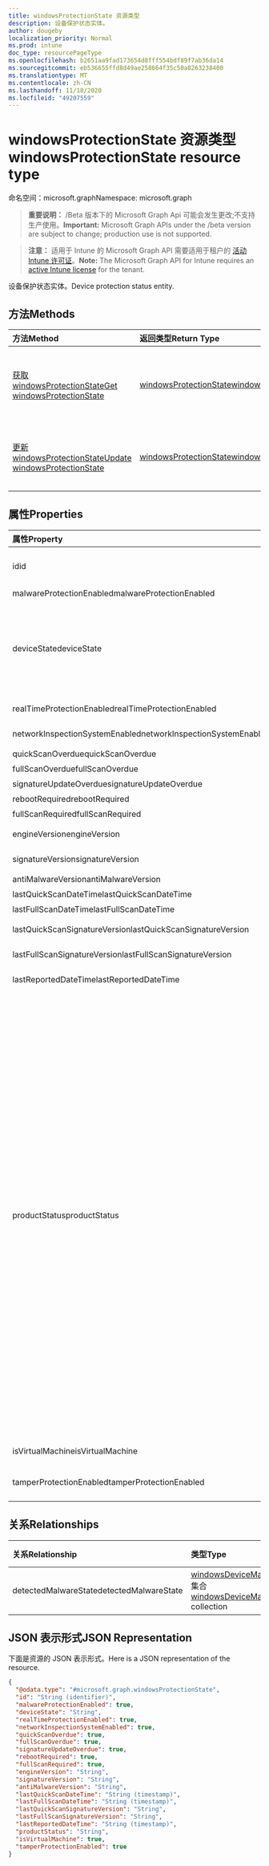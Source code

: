 ```yaml
---
title: windowsProtectionState 资源类型
description: 设备保护状态实体。
author: dougeby
localization_priority: Normal
ms.prod: intune
doc_type: resourcePageType
ms.openlocfilehash: b2651aa9fad173654d8fff554bdf89f7ab36da14
ms.sourcegitcommit: eb536655ffd8d49ae258664f35c50a8263238400
ms.translationtype: MT
ms.contentlocale: zh-CN
ms.lasthandoff: 11/18/2020
ms.locfileid: "49207559"
---
```

# <a name="windowsprotectionstate-resource-type"></a><span data-ttu-id="d78dd-103">windowsProtectionState 资源类型</span><span class="sxs-lookup"><span data-stu-id="d78dd-103">windowsProtectionState resource type</span></span>

<span data-ttu-id="d78dd-104">命名空间：microsoft.graph</span><span class="sxs-lookup"><span data-stu-id="d78dd-104">Namespace: microsoft.graph</span></span>

> <span data-ttu-id="d78dd-105">**重要说明：** /Beta 版本下的 Microsoft Graph Api 可能会发生更改;不支持生产使用。</span><span class="sxs-lookup"><span data-stu-id="d78dd-105">**Important:** Microsoft Graph APIs under the /beta version are subject to change; production use is not supported.</span></span>

> <span data-ttu-id="d78dd-106">**注意：** 适用于 Intune 的 Microsoft Graph API 需要适用于租户的 [活动 Intune 许可证](https://go.microsoft.com/fwlink/?linkid=839381)。</span><span class="sxs-lookup"><span data-stu-id="d78dd-106">**Note:** The Microsoft Graph API for Intune requires an [active Intune license](https://go.microsoft.com/fwlink/?linkid=839381) for the tenant.</span></span>

<span data-ttu-id="d78dd-107">设备保护状态实体。</span><span class="sxs-lookup"><span data-stu-id="d78dd-107">Device protection status entity.</span></span>

## <a name="methods"></a><span data-ttu-id="d78dd-108">方法</span><span class="sxs-lookup"><span data-stu-id="d78dd-108">Methods</span></span>
|<span data-ttu-id="d78dd-109">方法</span><span class="sxs-lookup"><span data-stu-id="d78dd-109">Method</span></span>|<span data-ttu-id="d78dd-110">返回类型</span><span class="sxs-lookup"><span data-stu-id="d78dd-110">Return Type</span></span>|<span data-ttu-id="d78dd-111">说明</span><span class="sxs-lookup"><span data-stu-id="d78dd-111">Description</span></span>|
|:---|:---|:---|
|[<span data-ttu-id="d78dd-112">获取 windowsProtectionState</span><span class="sxs-lookup"><span data-stu-id="d78dd-112">Get windowsProtectionState</span></span>](../api/intune-devices-windowsprotectionstate-get.md)|[<span data-ttu-id="d78dd-113">windowsProtectionState</span><span class="sxs-lookup"><span data-stu-id="d78dd-113">windowsProtectionState</span></span>](../resources/intune-devices-windowsprotectionstate.md)|<span data-ttu-id="d78dd-114">读取 [windowsProtectionState](../resources/intune-devices-windowsprotectionstate.md) 对象的属性和关系。</span><span class="sxs-lookup"><span data-stu-id="d78dd-114">Read properties and relationships of the [windowsProtectionState](../resources/intune-devices-windowsprotectionstate.md) object.</span></span>|
|[<span data-ttu-id="d78dd-115">更新 windowsProtectionState</span><span class="sxs-lookup"><span data-stu-id="d78dd-115">Update windowsProtectionState</span></span>](../api/intune-devices-windowsprotectionstate-update.md)|[<span data-ttu-id="d78dd-116">windowsProtectionState</span><span class="sxs-lookup"><span data-stu-id="d78dd-116">windowsProtectionState</span></span>](../resources/intune-devices-windowsprotectionstate.md)|<span data-ttu-id="d78dd-117">更新 [windowsProtectionState](../resources/intune-devices-windowsprotectionstate.md) 对象的属性。</span><span class="sxs-lookup"><span data-stu-id="d78dd-117">Update the properties of a [windowsProtectionState](../resources/intune-devices-windowsprotectionstate.md) object.</span></span>|

## <a name="properties"></a><span data-ttu-id="d78dd-118">属性</span><span class="sxs-lookup"><span data-stu-id="d78dd-118">Properties</span></span>
|<span data-ttu-id="d78dd-119">属性</span><span class="sxs-lookup"><span data-stu-id="d78dd-119">Property</span></span>|<span data-ttu-id="d78dd-120">类型</span><span class="sxs-lookup"><span data-stu-id="d78dd-120">Type</span></span>|<span data-ttu-id="d78dd-121">说明</span><span class="sxs-lookup"><span data-stu-id="d78dd-121">Description</span></span>|
|:---|:---|:---|
|<span data-ttu-id="d78dd-122">id</span><span class="sxs-lookup"><span data-stu-id="d78dd-122">id</span></span>|<span data-ttu-id="d78dd-123">String</span><span class="sxs-lookup"><span data-stu-id="d78dd-123">String</span></span>|<span data-ttu-id="d78dd-124">设备保护状态对象的唯一标识符。</span><span class="sxs-lookup"><span data-stu-id="d78dd-124">The unique Identifier for the device protection status object.</span></span> <span data-ttu-id="d78dd-125">这是设备的设备 id</span><span class="sxs-lookup"><span data-stu-id="d78dd-125">This is device id of the device</span></span>|
|<span data-ttu-id="d78dd-126">malwareProtectionEnabled</span><span class="sxs-lookup"><span data-stu-id="d78dd-126">malwareProtectionEnabled</span></span>|<span data-ttu-id="d78dd-127">Boolean</span><span class="sxs-lookup"><span data-stu-id="d78dd-127">Boolean</span></span>|<span data-ttu-id="d78dd-128">已启用反恶意软件</span><span class="sxs-lookup"><span data-stu-id="d78dd-128">Anti malware is enabled or not</span></span>|
|<span data-ttu-id="d78dd-129">deviceState</span><span class="sxs-lookup"><span data-stu-id="d78dd-129">deviceState</span></span>|[<span data-ttu-id="d78dd-130">windowsDeviceHealthState</span><span class="sxs-lookup"><span data-stu-id="d78dd-130">windowsDeviceHealthState</span></span>](../resources/intune-devices-windowsdevicehealthstate.md)|<span data-ttu-id="d78dd-131">计算机的状态 (如干净或挂起的完全扫描或挂起的重新启动等) 。</span><span class="sxs-lookup"><span data-stu-id="d78dd-131">Computer's state (like clean or pending full scan or pending reboot etc).</span></span> <span data-ttu-id="d78dd-132">可取值为：`clean`、`fullScanPending`、`rebootPending`、`manualStepsPending`、`offlineScanPending`、`critical`。</span><span class="sxs-lookup"><span data-stu-id="d78dd-132">Possible values are: `clean`, `fullScanPending`, `rebootPending`, `manualStepsPending`, `offlineScanPending`, `critical`.</span></span>|
|<span data-ttu-id="d78dd-133">realTimeProtectionEnabled</span><span class="sxs-lookup"><span data-stu-id="d78dd-133">realTimeProtectionEnabled</span></span>|<span data-ttu-id="d78dd-134">Boolean</span><span class="sxs-lookup"><span data-stu-id="d78dd-134">Boolean</span></span>|<span data-ttu-id="d78dd-135">是否启用了实时保护？</span><span class="sxs-lookup"><span data-stu-id="d78dd-135">Real time protection is enabled or not?</span></span>|
|<span data-ttu-id="d78dd-136">networkInspectionSystemEnabled</span><span class="sxs-lookup"><span data-stu-id="d78dd-136">networkInspectionSystemEnabled</span></span>|<span data-ttu-id="d78dd-137">Boolean</span><span class="sxs-lookup"><span data-stu-id="d78dd-137">Boolean</span></span>|<span data-ttu-id="d78dd-138">网络检查系统是否已启用？</span><span class="sxs-lookup"><span data-stu-id="d78dd-138">Network inspection system enabled or not?</span></span>|
|<span data-ttu-id="d78dd-139">quickScanOverdue</span><span class="sxs-lookup"><span data-stu-id="d78dd-139">quickScanOverdue</span></span>|<span data-ttu-id="d78dd-140">Boolean</span><span class="sxs-lookup"><span data-stu-id="d78dd-140">Boolean</span></span>|<span data-ttu-id="d78dd-141">快速扫描是否过期？</span><span class="sxs-lookup"><span data-stu-id="d78dd-141">Quick scan overdue or not?</span></span>|
|<span data-ttu-id="d78dd-142">fullScanOverdue</span><span class="sxs-lookup"><span data-stu-id="d78dd-142">fullScanOverdue</span></span>|<span data-ttu-id="d78dd-143">Boolean</span><span class="sxs-lookup"><span data-stu-id="d78dd-143">Boolean</span></span>|<span data-ttu-id="d78dd-144">完全扫描逾期？</span><span class="sxs-lookup"><span data-stu-id="d78dd-144">Full scan overdue or not?</span></span>|
|<span data-ttu-id="d78dd-145">signatureUpdateOverdue</span><span class="sxs-lookup"><span data-stu-id="d78dd-145">signatureUpdateOverdue</span></span>|<span data-ttu-id="d78dd-146">Boolean</span><span class="sxs-lookup"><span data-stu-id="d78dd-146">Boolean</span></span>|<span data-ttu-id="d78dd-147">签名是否已过期？</span><span class="sxs-lookup"><span data-stu-id="d78dd-147">Signature out of date or not?</span></span>|
|<span data-ttu-id="d78dd-148">rebootRequired</span><span class="sxs-lookup"><span data-stu-id="d78dd-148">rebootRequired</span></span>|<span data-ttu-id="d78dd-149">Boolean</span><span class="sxs-lookup"><span data-stu-id="d78dd-149">Boolean</span></span>|<span data-ttu-id="d78dd-150">是否需要重新启动？</span><span class="sxs-lookup"><span data-stu-id="d78dd-150">Reboot required or not?</span></span>|
|<span data-ttu-id="d78dd-151">fullScanRequired</span><span class="sxs-lookup"><span data-stu-id="d78dd-151">fullScanRequired</span></span>|<span data-ttu-id="d78dd-152">Boolean</span><span class="sxs-lookup"><span data-stu-id="d78dd-152">Boolean</span></span>|<span data-ttu-id="d78dd-153">需要完全扫描吗？</span><span class="sxs-lookup"><span data-stu-id="d78dd-153">Full scan required or not?</span></span>|
|<span data-ttu-id="d78dd-154">engineVersion</span><span class="sxs-lookup"><span data-stu-id="d78dd-154">engineVersion</span></span>|<span data-ttu-id="d78dd-155">String</span><span class="sxs-lookup"><span data-stu-id="d78dd-155">String</span></span>|<span data-ttu-id="d78dd-156">当前 endpoint protection 引擎的版本</span><span class="sxs-lookup"><span data-stu-id="d78dd-156">Current endpoint protection engine's version</span></span>|
|<span data-ttu-id="d78dd-157">signatureVersion</span><span class="sxs-lookup"><span data-stu-id="d78dd-157">signatureVersion</span></span>|<span data-ttu-id="d78dd-158">String</span><span class="sxs-lookup"><span data-stu-id="d78dd-158">String</span></span>|<span data-ttu-id="d78dd-159">当前恶意软件定义版本</span><span class="sxs-lookup"><span data-stu-id="d78dd-159">Current malware definitions version</span></span>|
|<span data-ttu-id="d78dd-160">antiMalwareVersion</span><span class="sxs-lookup"><span data-stu-id="d78dd-160">antiMalwareVersion</span></span>|<span data-ttu-id="d78dd-161">String</span><span class="sxs-lookup"><span data-stu-id="d78dd-161">String</span></span>|<span data-ttu-id="d78dd-162">当前反恶意软件版本</span><span class="sxs-lookup"><span data-stu-id="d78dd-162">Current anti malware version</span></span>|
|<span data-ttu-id="d78dd-163">lastQuickScanDateTime</span><span class="sxs-lookup"><span data-stu-id="d78dd-163">lastQuickScanDateTime</span></span>|<span data-ttu-id="d78dd-164">DateTimeOffset</span><span class="sxs-lookup"><span data-stu-id="d78dd-164">DateTimeOffset</span></span>|<span data-ttu-id="d78dd-165">上次快速扫描日期时间</span><span class="sxs-lookup"><span data-stu-id="d78dd-165">Last quick scan datetime</span></span>|
|<span data-ttu-id="d78dd-166">lastFullScanDateTime</span><span class="sxs-lookup"><span data-stu-id="d78dd-166">lastFullScanDateTime</span></span>|<span data-ttu-id="d78dd-167">DateTimeOffset</span><span class="sxs-lookup"><span data-stu-id="d78dd-167">DateTimeOffset</span></span>|<span data-ttu-id="d78dd-168">上次快速扫描日期时间</span><span class="sxs-lookup"><span data-stu-id="d78dd-168">Last quick scan datetime</span></span>|
|<span data-ttu-id="d78dd-169">lastQuickScanSignatureVersion</span><span class="sxs-lookup"><span data-stu-id="d78dd-169">lastQuickScanSignatureVersion</span></span>|<span data-ttu-id="d78dd-170">String</span><span class="sxs-lookup"><span data-stu-id="d78dd-170">String</span></span>|<span data-ttu-id="d78dd-171">上次快速扫描签名版本</span><span class="sxs-lookup"><span data-stu-id="d78dd-171">Last quick scan signature version</span></span>|
|<span data-ttu-id="d78dd-172">lastFullScanSignatureVersion</span><span class="sxs-lookup"><span data-stu-id="d78dd-172">lastFullScanSignatureVersion</span></span>|<span data-ttu-id="d78dd-173">String</span><span class="sxs-lookup"><span data-stu-id="d78dd-173">String</span></span>|<span data-ttu-id="d78dd-174">上次完全扫描签名版本</span><span class="sxs-lookup"><span data-stu-id="d78dd-174">Last full scan signature version</span></span>|
|<span data-ttu-id="d78dd-175">lastReportedDateTime</span><span class="sxs-lookup"><span data-stu-id="d78dd-175">lastReportedDateTime</span></span>|<span data-ttu-id="d78dd-176">DateTimeOffset</span><span class="sxs-lookup"><span data-stu-id="d78dd-176">DateTimeOffset</span></span>|<span data-ttu-id="d78dd-177">上次设备运行状况状态报告时间</span><span class="sxs-lookup"><span data-stu-id="d78dd-177">Last device health status reported time</span></span>|
|<span data-ttu-id="d78dd-178">productStatus</span><span class="sxs-lookup"><span data-stu-id="d78dd-178">productStatus</span></span>|[<span data-ttu-id="d78dd-179">windowsDefenderProductStatus</span><span class="sxs-lookup"><span data-stu-id="d78dd-179">windowsDefenderProductStatus</span></span>](../resources/intune-devices-windowsdefenderproductstatus.md)|<span data-ttu-id="d78dd-180">Windows Defender 防病毒的产品状态。</span><span class="sxs-lookup"><span data-stu-id="d78dd-180">Product Status of Windows Defender Antivirus.</span></span> <span data-ttu-id="d78dd-181">可能的值为：、、、、、、、、、、、、、、、、、、、、、、、、、 `noStatus` `serviceNotRunning` `serviceStartedWithoutMalwareProtection` `pendingFullScanDueToThreatAction` `pendingRebootDueToThreatAction` `pendingManualStepsDueToThreatAction` `avSignaturesOutOfDate` `asSignaturesOutOfDate` `noQuickScanHappenedForSpecifiedPeriod` `noFullScanHappenedForSpecifiedPeriod` `systemInitiatedScanInProgress` `systemInitiatedCleanInProgress` `samplesPendingSubmission` `productRunningInEvaluationMode` `productRunningInNonGenuineMode` `productExpired` `offlineScanRequired` `serviceShutdownAsPartOfSystemShutdown` `threatRemediationFailedCritically` `threatRemediationFailedNonCritically` `noStatusFlagsSet` `platformOutOfDate` `platformUpdateInProgress` `platformAboutToBeOutdated` `signatureOrPlatformEndOfLifeIsPastOrIsImpending` `windowsSModeSignaturesInUseOnNonWin10SInstall` 。</span><span class="sxs-lookup"><span data-stu-id="d78dd-181">Possible values are: `noStatus`, `serviceNotRunning`, `serviceStartedWithoutMalwareProtection`, `pendingFullScanDueToThreatAction`, `pendingRebootDueToThreatAction`, `pendingManualStepsDueToThreatAction`, `avSignaturesOutOfDate`, `asSignaturesOutOfDate`, `noQuickScanHappenedForSpecifiedPeriod`, `noFullScanHappenedForSpecifiedPeriod`, `systemInitiatedScanInProgress`, `systemInitiatedCleanInProgress`, `samplesPendingSubmission`, `productRunningInEvaluationMode`, `productRunningInNonGenuineMode`, `productExpired`, `offlineScanRequired`, `serviceShutdownAsPartOfSystemShutdown`, `threatRemediationFailedCritically`, `threatRemediationFailedNonCritically`, `noStatusFlagsSet`, `platformOutOfDate`, `platformUpdateInProgress`, `platformAboutToBeOutdated`, `signatureOrPlatformEndOfLifeIsPastOrIsImpending`, `windowsSModeSignaturesInUseOnNonWin10SInstall`.</span></span>|
|<span data-ttu-id="d78dd-182">isVirtualMachine</span><span class="sxs-lookup"><span data-stu-id="d78dd-182">isVirtualMachine</span></span>|<span data-ttu-id="d78dd-183">Boolean</span><span class="sxs-lookup"><span data-stu-id="d78dd-183">Boolean</span></span>|<span data-ttu-id="d78dd-184">指示设备是否为虚拟机。</span><span class="sxs-lookup"><span data-stu-id="d78dd-184">Indicates whether the device is a virtual machine.</span></span>|
|<span data-ttu-id="d78dd-185">tamperProtectionEnabled</span><span class="sxs-lookup"><span data-stu-id="d78dd-185">tamperProtectionEnabled</span></span>|<span data-ttu-id="d78dd-186">Boolean</span><span class="sxs-lookup"><span data-stu-id="d78dd-186">Boolean</span></span>|<span data-ttu-id="d78dd-187">指示是否已启用 Windows Defender 防篡改保护功能。</span><span class="sxs-lookup"><span data-stu-id="d78dd-187">Indicates whether the Windows Defender tamper protection feature is enabled.</span></span>|

## <a name="relationships"></a><span data-ttu-id="d78dd-188">关系</span><span class="sxs-lookup"><span data-stu-id="d78dd-188">Relationships</span></span>
|<span data-ttu-id="d78dd-189">关系</span><span class="sxs-lookup"><span data-stu-id="d78dd-189">Relationship</span></span>|<span data-ttu-id="d78dd-190">类型</span><span class="sxs-lookup"><span data-stu-id="d78dd-190">Type</span></span>|<span data-ttu-id="d78dd-191">说明</span><span class="sxs-lookup"><span data-stu-id="d78dd-191">Description</span></span>|
|:---|:---|:---|
|<span data-ttu-id="d78dd-192">detectedMalwareState</span><span class="sxs-lookup"><span data-stu-id="d78dd-192">detectedMalwareState</span></span>|<span data-ttu-id="d78dd-193">[windowsDeviceMalwareState](../resources/intune-devices-windowsdevicemalwarestate.md) 集合</span><span class="sxs-lookup"><span data-stu-id="d78dd-193">[windowsDeviceMalwareState](../resources/intune-devices-windowsdevicemalwarestate.md) collection</span></span>|<span data-ttu-id="d78dd-194">设备恶意软件列表</span><span class="sxs-lookup"><span data-stu-id="d78dd-194">Device malware list</span></span>|

## <a name="json-representation"></a><span data-ttu-id="d78dd-195">JSON 表示形式</span><span class="sxs-lookup"><span data-stu-id="d78dd-195">JSON Representation</span></span>
<span data-ttu-id="d78dd-196">下面是资源的 JSON 表示形式。</span><span class="sxs-lookup"><span data-stu-id="d78dd-196">Here is a JSON representation of the resource.</span></span>
<!-- {
  "blockType": "resource",
  "keyProperty": "id",
  "@odata.type": "microsoft.graph.windowsProtectionState"
}
-->
``` json
{
  "@odata.type": "#microsoft.graph.windowsProtectionState",
  "id": "String (identifier)",
  "malwareProtectionEnabled": true,
  "deviceState": "String",
  "realTimeProtectionEnabled": true,
  "networkInspectionSystemEnabled": true,
  "quickScanOverdue": true,
  "fullScanOverdue": true,
  "signatureUpdateOverdue": true,
  "rebootRequired": true,
  "fullScanRequired": true,
  "engineVersion": "String",
  "signatureVersion": "String",
  "antiMalwareVersion": "String",
  "lastQuickScanDateTime": "String (timestamp)",
  "lastFullScanDateTime": "String (timestamp)",
  "lastQuickScanSignatureVersion": "String",
  "lastFullScanSignatureVersion": "String",
  "lastReportedDateTime": "String (timestamp)",
  "productStatus": "String",
  "isVirtualMachine": true,
  "tamperProtectionEnabled": true
}
```




